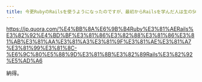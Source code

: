 ```yaml
---
title: 今更RubyのRailsを使うようになったのですが、最初からRailsを学んだ人は生のSQLを書く能力が上がらないのでは？と思ったのですが、こういう考えは古いですか？
---
```


https://jp.quora.com/%E4%BB%8A%E6%9B%B4Ruby%E3%81%AERails%E3%82%92%E4%BD%BF%E3%81%86%E3%82%88%E3%81%86%E3%81%AB%E3%81%AA%E3%81%A3%E3%81%9F%E3%81%AE%E3%81%A7%E3%81%99%E3%81%8C-%E6%9C%80%E5%88%9D%E3%81%8B%E3%82%89Rails%E3%82%92%E5%AD%A6

納得。

